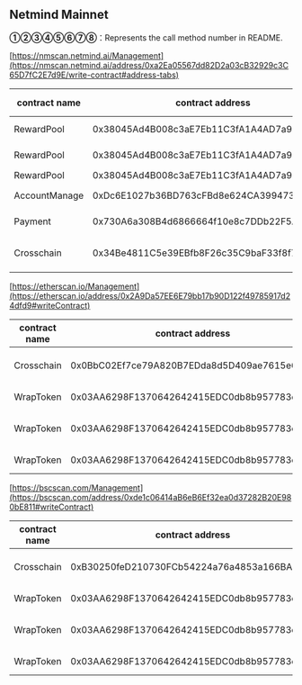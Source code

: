 
## Netmind Mainnet

**①②③④⑤⑥⑦⑧**：Represents the call method number in README.

[https://nmscan.netmind.ai/Management](https://nmscan.netmind.ai/address/0xa2Ea05567dd82D2a03cB32929c3C65D7fC2E7d9E/write-contract#address-tabs)

|contract name|contract address|Proposal ID|Operating Instructions|invoke methods|parameter invocation|
| --- | --- | --- |--- | --- |---|
|       RewardPool   | 0x38045Ad4B008c3aE7Eb11C3fA1A4AD7a946A6b15 |   90  |    **⑥**Upgrade Contract  | upgrad|  0xd2aA47708AC61dd063448E49031D0e79F0dA5a57   |
|       RewardPool   | 0x38045Ad4B008c3aE7Eb11C3fA1A4AD7a946A6b15 |   91  |    **③**set burn limit  | setBurnLimit|   0x51769d290000000000000000000000000000000000000000000422ca8b0a00a425000000  |
|       RewardPool   | 0x38045Ad4B008c3aE7Eb11C3fA1A4AD7a946A6b15 |   92  |    **③**burn nmt | burn|   0x42966c6800000000000000000000000000000000000000000002e32f21795e660d673000  |
|       AccountManage   | 0xDc6E1027b36BD763cFBd8e624CA3994737FA4b6c |   93  |    **⑥**Upgrade Contract  | upgrad|  0x5746804081DdB059185e9290047536EA7b3d5Dec   |
|       Payment   | 0x730A6a308B4d6866664f10e8c7DDb22F5A493eA2 |    94 |    **⑥**Upgrade Contract  | upgrad|  0x0BcE38086DF1f886044622b2e12e8ee8D8d23c27   |
| Crosschain        |   0x34Be4811C5e39EBfb8F26c35C9baF33f8f772689 |   95  |   **③**withdraw cross-chain charges  |withdrawChargeAmount |  0x3e073f110000000000000000000000000000000000000000000000000000000000000040000000000000000000000000ca01c7df7d949335dad54fc05be8a415b3d4a76f00000000000000000000000000000000000000000000000000000000000000010000000000000000000000000000000000000000000000000000000000000000 |


[https://etherscan.io/Management](https://etherscan.io/address/0x2A9Da57EE6E79bb17b90D122f49785917d24dfd9#writeContract)

|contract name|contract address|Proposal ID|Operating Instructions|invoke methods|parameter invocation|
| --- | --- | --- |--- | --- |---|
| Crosschain        | 0x0BbC02Ef7ce79A820B7EDda8d5D409ae7615e636  |  12   |   **③**withdraw cross-chain charges  |withdrawChargeAmount |  0x3e073f110000000000000000000000000000000000000000000000000000000000000040000000000000000000000000ca01c7df7d949335dad54fc05be8a415b3d4a76f000000000000000000000000000000000000000000000000000000000000000100000000000000000000000003aa6298f1370642642415edc0db8b957783e8d6 |
|      WrapToken    |   0x03AA6298F1370642642415EDC0db8b957783e8D6 |    | **⑥**Upgrade Contract  | upgrad |   0xde1c06414aB6eB6Ef32ea0d37282B20E980bE811  |
|      WrapToken    |   0x03AA6298F1370642642415EDC0db8b957783e8D6 |      | **③** withdraw Tokens | withdrawTokens |  0x0e8cc705000000000000000000000000000000000000000000000000000000000000004000000000000000000000000058d37fddab1059692e5c40fa562570e49be655280000000000000000000000000000000000000000000000000000000000000004000000000000000000000000514910771af9ca656af840dff83e8264ecf986ca00000000000000000000000003aa6298f1370642642415edc0db8b957783e8d6000000000000000000000000a0b86991c6218b36c1d19d4a2e9eb0ce3606eb48000000000000000000000000dac17f958d2ee523a2206206994597c13d831ec7  |
|      WrapToken    |   0x03AA6298F1370642642415EDC0db8b957783e8D6 |    15 | **⑥**Upgrade Contract  | upgrad |   0x8F42E892Ef1b47EA898236F577C89153F4d71cCB  |

[https://bscscan.com/Management](https://bscscan.com/address/0xde1c06414aB6eB6Ef32ea0d37282B20E980bE811#writeContract)

|contract name|contract address|Proposal ID|Operating Instructions|invoke methods|parameter invocation|
| --- | --- | --- |--- | --- |---|
| Crosschain        | 0xB30250feD210730FCb54224a76a4853a166BA41C  | 17  |   **③**withdraw cross-chain charges  |withdrawChargeAmount|   0x3e073f110000000000000000000000000000000000000000000000000000000000000040000000000000000000000000ca01c7df7d949335dad54fc05be8a415b3d4a76f000000000000000000000000000000000000000000000000000000000000000100000000000000000000000003aa6298f1370642642415edc0db8b957783e8d6|
|      WrapToken    |   0x03AA6298F1370642642415EDC0db8b957783e8D6 |  18   | **⑥**Upgrade Contract  | upgrad |   0x93EF4Aa4bcEE55Fc5161Fb4217FA9259709e9a02  |
|      WrapToken    |   0x03AA6298F1370642642415EDC0db8b957783e8D6 |   19  | **③** withdraw Tokens | withdrawTokens |   0x0e8cc705000000000000000000000000000000000000000000000000000000000000004000000000000000000000000058d37fddab1059692e5c40fa562570e49be655280000000000000000000000000000000000000000000000000000000000000004000000000000000000000000570a5d26f7765ecb712c0924e4de545b89fd43df000000000000000000000000b96d0f29a0ac9af4a32835e90ec653138976508900000000000000000000000003aa6298f1370642642415edc0db8b957783e8d60000000000000000000000001fa4a73a3f0133f0025378af00236f3abdee5d63  |
|      WrapToken    |   0x03AA6298F1370642642415EDC0db8b957783e8D6 |  20   | **⑥**Upgrade Contract  | upgrad |   0xdf042f5cefc40750ed898e5b8008f4f5b97f6130  |

